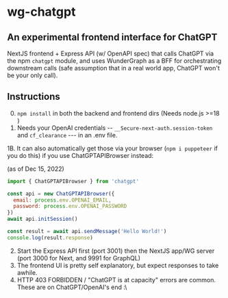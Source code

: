 # wg-chatgpt

## An experimental frontend interface for ChatGPT
NextJS frontend + Express API (w/ OpenAPI spec) that calls ChatGPT via the npm ```chatgpt``` module, and uses WunderGraph as a BFF for orchestrating downstream calls (safe assumption that in a real world app, ChatGPT won't be your only call).

## Instructions
0. ```npm install``` in both the backend and frontend dirs (Needs node.js >=18 )
1. Needs your OpenAI credentials -- ```__Secure-next-auth.session-token``` and ```cf_clearance``` --- in an .env file. 

1B. It can also automatically get those via your browser (```npm i puppeteer``` if you do this) if you use ChatGPTAPIBrowser instead:

(as of Dec 15, 2022)
```javascript
import { ChatGPTAPIBrowser } from 'chatgpt'

const api = new ChatGPTAPIBrowser({
  email: process.env.OPENAI_EMAIL,
  password: process.env.OPENAI_PASSWORD
})
await api.initSession()

const result = await api.sendMessage('Hello World!')
console.log(result.response)
```

2. Start the Express API first (port 3001) then the NextJS app/WG server (port 3000 for Next, and 9991 for GraphQL) 
3. The frontend UI is pretty self explanatory, but expect responses to take awhile. 
4. HTTP 403 FORBIDDEN / "ChatGPT is at capacity" errors are common. These are on ChatGPT/OpenAI's end :\
